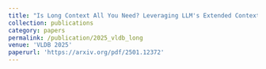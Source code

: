 ```yaml
---
title: "Is Long Context All You Need? Leveraging LLM's Extended Context for NL2SQL"
collection: publications
category: papers
permalink: /publication/2025_vldb_long
venue: 'VLDB 2025'
paperurl: 'https://arxiv.org/pdf/2501.12372'
---
```

